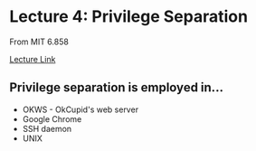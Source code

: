 # Lecture 4: Privilege Separation

From MIT 6.858

[Lecture Link](https://ocw.mit.edu/courses/electrical-engineering-and-computer-science/6-858-computer-systems-security-fall-2014/video-lectures/lecture-4-privilege-separation/)

## Privilege separation is employed in...

- OKWS - OkCupid's web server
- Google Chrome
- SSH daemon
- UNIX